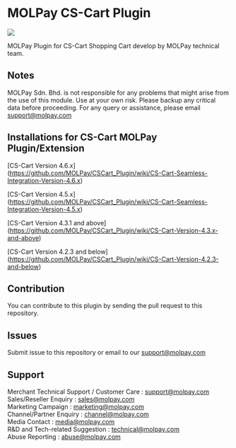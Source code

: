 MOLPay CS-Cart Plugin
==================
<img src="https://user-images.githubusercontent.com/38641542/39344583-da87c94e-4a15-11e8-9ad4-b2b52165cfe0.jpg">

MOLPay Plugin for CS-Cart Shopping Cart develop by MOLPay technical team.


Notes
-----

MOLPay Sdn. Bhd. is not responsible for any problems that might arise from the use of this module. 
Use at your own risk. Please backup any critical data before proceeding. For any query or 
assistance, please email support@molpay.com


Installations for CS-Cart MOLPay Plugin/Extension
------------------------------------------------------
[CS-Cart Version 4.6.x]           (https://github.com/MOLPay/CSCart_Plugin/wiki/CS-Cart-Seamless-Integration-Version-4.6.x)

[CS-Cart Version 4.5.x]           (https://github.com/MOLPay/CSCart_Plugin/wiki/CS-Cart-Seamless-Integration-Version-4.5.x)

[CS-Cart Version 4.3.1 and above] (https://github.com/MOLPay/CSCart_Plugin/wiki/CS-Cart-Version-4.3.x-and-above)

[CS-Cart Version 4.2.3 and below] (https://github.com/MOLPay/CSCart_Plugin/wiki/CS-Cart-Version-4.2.3-and-below)


Contribution
------------

You can contribute to this plugin by sending the pull request to this repository.


Issues
------------

Submit issue to this repository or email to our support@molpay.com


Support
-------

Merchant Technical Support / Customer Care : support@molpay.com <br>
Sales/Reseller Enquiry : sales@molpay.com <br>
Marketing Campaign : marketing@molpay.com <br>
Channel/Partner Enquiry : channel@molpay.com <br>
Media Contact : media@molpay.com <br>
R&D and Tech-related Suggestion : technical@molpay.com <br>
Abuse Reporting : abuse@molpay.com
